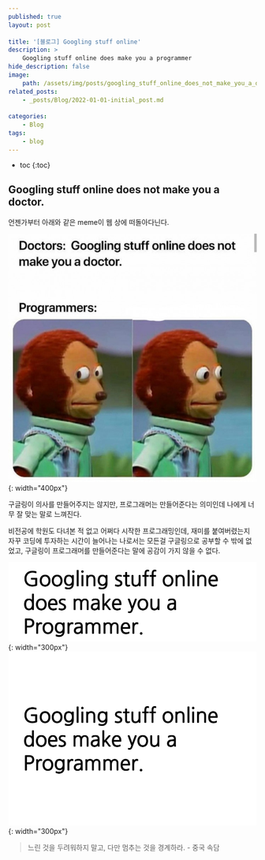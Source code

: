 ```yaml
---
published: true
layout: post

title: '[블로그] Googling stuff online'
description: >
    Googling stuff online does make you a programmer
hide_description: false
image:
    path: /assets/img/posts/googling_stuff_online_does_not_make_you_a_doctor.jpg
related_posts:
    - _posts/Blog/2022-01-01-initial_post.md

categories:
    - Blog
tags:
    - blog
---
```

* toc
{:toc}

## Googling stuff online does not make you a doctor.

언젠가부터 아래와 같은 meme이 웹 상에 떠돌아다닌다.  

![googling_stuff_online_does_not_make_you_a_doctor](/assets/img/posts/googling_stuff_online_does_not_make_you_a_doctor.jpg){: width="400px"}  

구글링이 의사를 만들어주지는 않지만, 프로그래머는 만들어준다는 의미인데 나에게 너무 잘 맞는 말로 느껴진다.  

비전공에 학원도 다녀본 적 없고 어쩌다 시작한 프로그래밍인데, 재미를 붙여버렸는지 자꾸 코딩에 투자하는 시간이 늘어나는 나로서는 모든걸 구글링으로 공부할 수 밖에 없었고, 구글링이 프로그래머를 만들어준다는 말에 공감이 가지 않을 수 없다.  

![googling_does_make_you_a_programmer](/assets/img/blog/googling_does_make_you_a_programmer.png){: width="300px"}
![googling_does_make_you_a_programmer_space](/assets/img/blog/googling_does_make_you_a_programmer_space.png){: width="300px"}

> 느린 것을 두려워하지 말고, 다만 멈추는 것을 경계하라. - 중국 속담